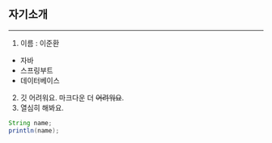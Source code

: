 ## 자기소개

---

1. 이름 : 이준환
 - 자바
 - 스프링부트
 - 데이터베이스
2. 깃 어려워요.
   마크다운 더 ~~어려워요~~.
3. 열심히 해봐요.


```java
String name;
println(name);
```

